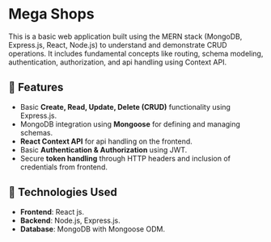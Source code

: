 # Mega Shops

This is a basic web application built using the MERN stack (MongoDB, Express.js, React, Node.js) to understand and demonstrate CRUD operations. It includes fundamental concepts like routing, schema modeling, authentication, authorization, and api handling using Context API.

## 🚀 Features

- Basic **Create, Read, Update, Delete (CRUD)** functionality using Express.js.
- MongoDB integration using **Mongoose** for defining and managing schemas.
- **React Context API** for api handling on the frontend.
- Basic **Authentication & Authorization** using JWT.
- Secure **token handling** through HTTP headers and inclusion of credentials from frontend.

## 📁 Technologies Used

- **Frontend**: React js.
- **Backend**: Node.js, Express.js.
- **Database**: MongoDB with Mongoose ODM.
